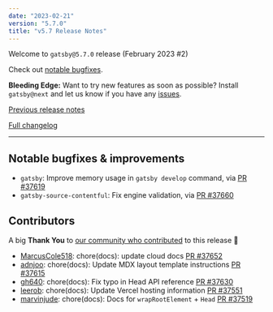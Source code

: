 ```yaml
---
date: "2023-02-21"
version: "5.7.0"
title: "v5.7 Release Notes"
---
```


Welcome to `gatsby@5.7.0` release (February 2023 #2)

Check out [notable bugfixes](#notable-bugfixes--improvements).

**Bleeding Edge:** Want to try new features as soon as possible? Install `gatsby@next` and let us know if you have any [issues](https://github.com/gatsbyjs/gatsby/issues).

[Previous release notes](/docs/reference/release-notes/v5.6)

[Full changelog][full-changelog]

---

## Notable bugfixes & improvements

- `gatsby`: Improve memory usage in `gatsby develop` command, via [PR #37619](https://github.com/gatsbyjs/gatsby/pull/37619)
- `gatsby-source-contentful`: Fix engine validation, via [PR #37660](https://github.com/gatsbyjs/gatsby/pull/37660)

## Contributors

A big **Thank You** to [our community who contributed][full-changelog] to this release 💜

- [MarcusCole518](https://github.com/MarcusCole518): chore(docs): update cloud docs [PR #37652](https://github.com/gatsbyjs/gatsby/pull/37652)
- [adnjoo](https://github.com/adnjoo): chore(docs): Update MDX layout template instructions [PR #37615](https://github.com/gatsbyjs/gatsby/pull/37615)
- [gh640](https://github.com/gh640): chore(docs): Fix typo in Head API reference [PR #37630](https://github.com/gatsbyjs/gatsby/pull/37630)
- [leerob](https://github.com/leerob): chore(docs): Update Vercel hosting information [PR #37551](https://github.com/gatsbyjs/gatsby/pull/37551)
- [marvinjude](https://github.com/marvinjude): chore(docs): Docs for `wrapRootElement` + `Head` [PR #37519](https://github.com/gatsbyjs/gatsby/pull/37519)

[full-changelog]: https://github.com/gatsbyjs/gatsby/compare/gatsby@5.7.0-next.0...gatsby@5.7.0
